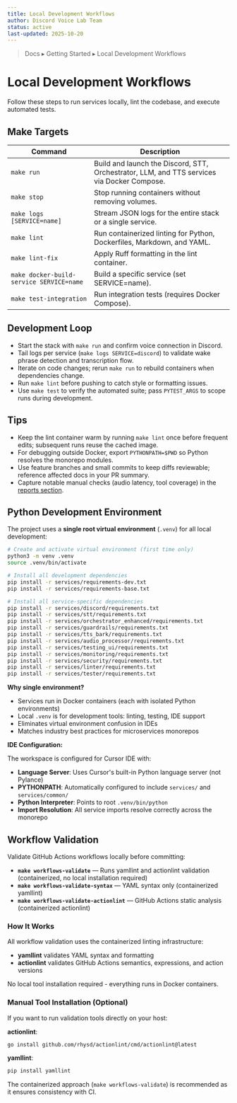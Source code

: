 ```yaml
---
title: Local Development Workflows
author: Discord Voice Lab Team
status: active
last-updated: 2025-10-20
---
```


<!-- markdownlint-disable-next-line MD041 -->
> Docs ▸ Getting Started ▸ Local Development Workflows

# Local Development Workflows

Follow these steps to run services locally, lint the codebase, and execute automated tests.

## Make Targets

| Command | Description |
| --- | --- |
| `make run` | Build and launch the Discord, STT, Orchestrator, LLM, and TTS services via Docker Compose. |
| `make stop` | Stop running containers without removing volumes. |
| `make logs [SERVICE=name]` | Stream JSON logs for the entire stack or a single service. |
| `make lint` | Run containerized linting for Python, Dockerfiles, Markdown, and YAML. |
| `make lint-fix` | Apply Ruff formatting in the lint container. |
| `make docker-build-service SERVICE=name` | Build a specific service (set SERVICE=name). |
| `make test-integration` | Run integration tests (requires Docker Compose). |

## Development Loop

-  Start the stack with `make run` and confirm voice connection in Discord.
-  Tail logs per service (`make logs SERVICE=discord`) to validate wake phrase detection and transcription flow.
-  Iterate on code changes; rerun `make run` to rebuild containers when dependencies change.
-  Run `make lint` before pushing to catch style or formatting issues.
-  Use `make test` to verify the automated suite; pass `PYTEST_ARGS` to scope runs during development.

## Tips

-  Keep the lint container warm by running `make lint` once before frequent edits; subsequent runs reuse the cached image.
-  For debugging outside Docker, export `PYTHONPATH=$PWD` so Python resolves the monorepo modules.
-  Use feature branches and small commits to keep diffs reviewable; reference affected docs in your PR summary.
-  Capture notable manual checks (audio latency, tool coverage) in the [reports section](../reports/README.md).

## Python Development Environment

The project uses a **single root virtual environment** (`.venv`) for all local development:

```bash
# Create and activate virtual environment (first time only)
python3 -m venv .venv
source .venv/bin/activate

# Install all development dependencies
pip install -r services/requirements-dev.txt
pip install -r services/requirements-base.txt

# Install all service-specific dependencies
pip install -r services/discord/requirements.txt
pip install -r services/stt/requirements.txt
pip install -r services/orchestrator_enhanced/requirements.txt
pip install -r services/guardrails/requirements.txt
pip install -r services/tts_bark/requirements.txt
pip install -r services/audio_processor/requirements.txt
pip install -r services/testing_ui/requirements.txt
pip install -r services/monitoring/requirements.txt
pip install -r services/security/requirements.txt
pip install -r services/linter/requirements.txt
pip install -r services/tester/requirements.txt
```

**Why single environment?**

-  Services run in Docker containers (each with isolated Python environments)
-  Local `.venv` is for development tools: linting, testing, IDE support
-  Eliminates virtual environment confusion in IDEs
-  Matches industry best practices for microservices monorepos

**IDE Configuration:**

The workspace is configured for Cursor IDE with:

-  **Language Server**: Uses Cursor's built-in Python language server (not Pylance)
-  **PYTHONPATH**: Automatically configured to include `services/` and `services/common/`
-  **Python Interpreter**: Points to root `.venv/bin/python`
-  **Import Resolution**: All service imports resolve correctly across the monorepo

## Workflow Validation

Validate GitHub Actions workflows locally before committing:

-  **`make workflows-validate`** — Runs yamllint and actionlint validation (containerized, no local installation required)
-  **`make workflows-validate-syntax`** — YAML syntax only (containerized yamllint)
-  **`make workflows-validate-actionlint`** — GitHub Actions static analysis (containerized actionlint)

### How It Works

All workflow validation uses the containerized linting infrastructure:

-  **yamllint** validates YAML syntax and formatting
-  **actionlint** validates GitHub Actions semantics, expressions, and action versions

No local tool installation required - everything runs in Docker containers.

### Manual Tool Installation (Optional)

If you want to run validation tools directly on your host:

**actionlint**:

```bash
go install github.com/rhysd/actionlint/cmd/actionlint@latest
```

**yamllint**:

```bash
pip install yamllint
```

The containerized approach (`make workflows-validate`) is recommended as it ensures consistency with CI.
